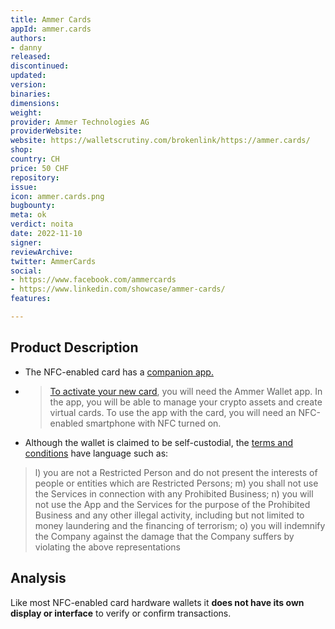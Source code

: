 ```yaml
---
title: Ammer Cards
appId: ammer.cards
authors:
- danny
released: 
discontinued: 
updated: 
version: 
binaries: 
dimensions: 
weight: 
provider: Ammer Technologies AG
providerWebsite: 
website: https://walletscrutiny.com/brokenlink/https://ammer.cards/
shop: 
country: CH
price: 50 CHF
repository: 
issue: 
icon: ammer.cards.png
bugbounty: 
meta: ok
verdict: noita
date: 2022-11-10
signer: 
reviewArchive: 
twitter: AmmerCards
social:
- https://www.facebook.com/ammercards
- https://www.linkedin.com/showcase/ammer-cards/
features: 

---
```


## Product Description 

- The NFC-enabled card has a [companion app.](https://play.google.com/store/apps/details?id=trustody.wallet) 
- > [To activate your new card](https://ammer.cards/getting-started), you will need the Ammer Wallet app. In the app, you will be able to manage your crypto assets and create virtual cards. To use the app with the card, you will need an NFC-enabled smartphone with NFC turned on.
- Although the wallet is claimed to be self-custodial, the [terms and conditions](https://ammer.cards/terms) have language such as:

> l) you are not a Restricted Person and do not present the interests of people or entities which are Restricted Persons;
> m) you shall not use the Services in connection with any Prohibited Business;
> n) you will not use the App and the Services for the purpose of the Prohibited Business and any other illegal activity, including but not limited to money laundering and the financing of terrorism;
> o) you will indemnify the Company against the damage that the Company suffers by violating the above representations

## Analysis 

Like most NFC-enabled card hardware wallets it **does not have its own display or interface** to verify or confirm transactions.